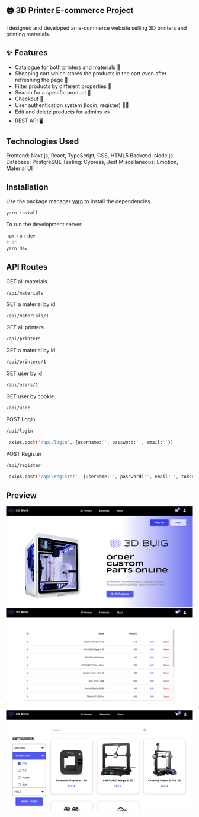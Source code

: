 ## 🖨️ 3D Printer E-commerce Project

I designed and developed an e-commerce website selling 3D printers and printing materials. 

## ✨ Features

- Catalogue for both printers and materials 📖 
- Shopping cart which stores the products in the cart even after refreshing the page 🛒
- Filter products by different properties 🤏
- Search for a specific product 🔎
- Checkout 🏁
- User authentication system (login, register) 🙎‍♂️
- Edit and delete products for admins ✍️
- REST API 🖥️ 

## Technologies Used

Frontend: Next.js, React, TypeScript, CSS, HTML5
Backend: Node.js
Database: PostgreSQL
Testing: Cypress, Jest
Miscellaneous: Emotion, Material UI

## Installation

Use the package manager [yarn](https://yarnpkg.com/) to install the dependencies.

```bash
yarn install
```

To run the development server:

```bash
npm run dev
# or
yarn dev
```

## API Routes

GET all materials
```bash
/api/materials
```

GET a material by id
```bash
/api/materials/1
```

GET all printers
```bash
/api/printers
```

GET a material by id
```bash
/api/printers/1
```

GET user by id
```bash
/api/users/1
```

GET user by cookie
```bash
/api/user
```


POST Login
```bash
/api/login
```
```bash
 axios.post('/api/login', {username:'', password:'', email:''})
```

POST Register
```bash
/api/register
```
```bash
 axios.post('/api/register', {username:'', password:'', email:'', token:''})
```

## Preview

<img src="/public/previews/preview1.png">
<img src="/public/previews/preview2.png">
<img src="/public/previews/preview3.png">


